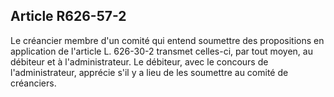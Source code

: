 Article R626-57-2
----
Le créancier membre d'un comité qui entend soumettre des propositions en
application de l'article L. 626-30-2 transmet celles-ci, par tout moyen, au
débiteur et à l'administrateur. Le débiteur, avec le concours de
l'administrateur, apprécie s'il y a lieu de les soumettre au comité de
créanciers.
